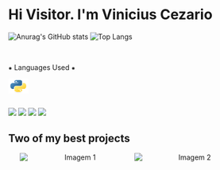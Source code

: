 # Hi Visitor. I'm Vinicius Cezario


![Anurag's GitHub stats](https://github-readme-stats.vercel.app/api?username=ViniCezarioDEV&show_icons=true&theme=nightowl)
![Top Langs](https://github-readme-stats.vercel.app/api/top-langs/?username=ViniCezarioDEV&layout=compact&theme=nightowl)

<div style="display: inline_block"><br>
  <p>⁕ Languages Used ⁕</p>
  <img align="center" alt="Rafa-Python" height="30" width="40" src="https://raw.githubusercontent.com/devicons/devicon/master/icons/python/python-original.svg">
</div>

  ##
 
<div align="left"> 
  <a href="https://www.youtube.com/@typcals" target="_blank"><img src="https://img.shields.io/badge/YouTube-FF0000?style=for-the-badge&logo=youtube&logoColor=white" target="_blank"></a>
  <a href="https://www.instagram.com/typcal_solution" target="_blank"><img src="https://img.shields.io/badge/-Instagram-%23E4405F?style=for-the-badge&logo=instagram&logoColor=white" target="_blank"></a>
  <a href = "mailto:viniciusamcezario@gmail.com"><img src="https://img.shields.io/badge/-Gmail-%23333?style=for-the-badge&logo=gmail&logoColor=white" target="_blank"></a>
  <a href="https://www.linkedin.com/in/vinicius-cezario-9b3013260" target="_blank"><img src="https://img.shields.io/badge/-LinkedIn-%230077B5?style=for-the-badge&logo=linkedin&logoColor=white" target="_blank"></a> 
</div>


## Two of my best projects
<div style="text-align: center;">
  
  <img src="https://github-readme-stats.vercel.app/api/pin/?username=vinicezariodev&repo=miranda&theme=holi" alt="Imagem 1" style="display: inline-block; width: 45%;"/>
  <img src="https://github-readme-stats.vercel.app/api/pin/?username=vinicezariodev&repo=Wi-Fi-Grabber&theme=holi" alt="Imagem 2" style="display: inline-block; width: 45%;"/>
</div>
